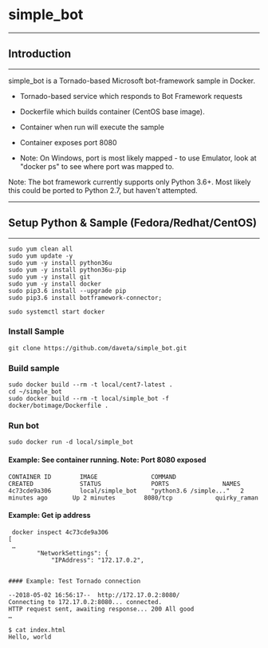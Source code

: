 # simple_bot

************
## Introduction
************
simple_bot is a Tornado-based Microsoft bot-framework sample in Docker.
- Tornado-based service which responds to Bot Framework requests
- Dockerfile which builds container (CentOS base image).
- Container when run will execute the sample
- Container exposes port 8080

- Note: On Windows, port is most likely mapped - to use Emulator, look at 
  "docker ps" to see where port was mapped to.

Note: The bot framework currently supports only Python 3.6+.  Most likely this
  could be ported to Python 2.7, but haven't attempted. 


**********************************************
## Setup Python & Sample (Fedora/Redhat/CentOS)
**********************************************
```sudo yum -y install https://centos7.iuscommunity.org/ius-release.rpm 
sudo yum clean all
sudo yum update -y
sudo yum -y install python36u
sudo yum -y install python36u-pip
sudo yum -y install git
sudo yum -y install docker
sudo pip3.6 install --upgrade pip
sudo pip3.6 install botframework-connector;

sudo systemctl start docker
```
### Install Sample
```cd ~
git clone https://github.com/daveta/simple_bot.git
```

### Build sample

```cd ~/simple_bot/docker/baseimage
sudo docker build --rm -t local/cent7-latest .
cd ~/simple_bot
sudo docker build --rm -t local/simple_bot -f docker/botimage/Dockerfile .
```

### Run bot
```sudo docker run -d local/simple_bot```


#### Example: See container running.  Note: Port 8080 exposed
```$ docker ps
CONTAINER ID        IMAGE               COMMAND                  CREATED             STATUS              PORTS               NAMES
4c73cde9a306        local/simple_bot    "python3.6 /simple..."   2 minutes ago       Up 2 minutes        8080/tcp            quirky_raman
```
#### Example: Get ip address

```$ docker inspect 
 docker inspect 4c73cde9a306
[
 …
        "NetworkSettings": {
            "IPAddress": "172.17.0.2",


#### Example: Test Tornado connection
```

```$ wget 172.17.0.2:8080
--2018-05-02 16:56:17--  http://172.17.0.2:8080/
Connecting to 172.17.0.2:8080... connected.
HTTP request sent, awaiting response... 200 All good
…

$ cat index.html
Hello, world
```
